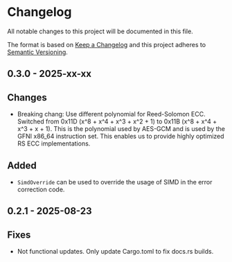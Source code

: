 # Changelog

All notable changes to this project will be documented in this file.

The format is based on [Keep a Changelog](http://keepachangelog.com/en/1.0.0/)
and this project adheres to [Semantic Versioning](https://semver.org/spec/v2.0.0.html).

## 0.3.0 - 2025-xx-xx

## Changes

- Breaking chang: Use different polynomial for Reed-Solomon ECC. Switched from 0x11D (x^8 + x^4 + x^3 + x^2 + 1) to
  0x11B (x^8 + x^4 + x^3 + x + 1). This is the polynomial used by AES-GCM and is used by the GFNI
  x86_64 instruction set. This enables us to provide highly optimized RS ECC implementations.

## Added

- `SimdOverride` can be used to override the usage of SIMD in the error correction code.

## 0.2.1 - 2025-08-23

## Fixes

- Not functional updates. Only update Cargo.toml to fix docs.rs builds.
